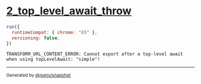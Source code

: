 # [2_top_level_await_throw](../../top_level_await_2_build.test.mjs#L48)

```js
run({
  runtimeCompat: { chrome: "65" },
  versioning: false,
})
```

```console
TRANSFORM_URL_CONTENT_ERROR: Cannot export after a top-level await when using topLevelAwait: "simple"!
```

---

<sub>
  Generated by <a href="https://github.com/jsenv/core/tree/main/packages/tooling/snapshot">@jsenv/snapshot</a>
</sub>
